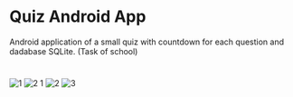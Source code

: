 # Quiz Android App
Android application of a small quiz with countdown for each question and dadabase SQLite. (Task of school)

# 
![1](https://user-images.githubusercontent.com/25255847/55981638-67344d80-5c54-11e9-85da-f31a00f00d26.JPG) ![2 1](https://user-images.githubusercontent.com/25255847/55981676-7a471d80-5c54-11e9-9216-91c3d7b1a031.JPG) ![2](https://user-images.githubusercontent.com/25255847/55981653-70251f00-5c54-11e9-9982-4d8911b70089.JPG) ![3](https://user-images.githubusercontent.com/25255847/55981706-8b902a00-5c54-11e9-9997-e219345ee587.JPG)


